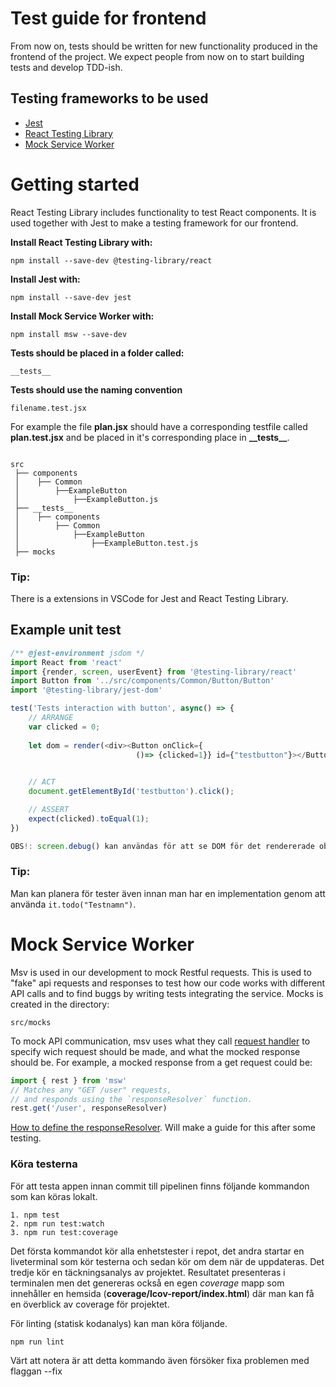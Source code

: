 # Test guide for frontend 
From now on, tests should be written for new functionality produced in the frontend of the project.
We expect people from now on to start building tests and develop TDD-ish. 

## Testing frameworks to be used
- [Jest](https://jestjs.io/docs/getting-started)
- [React Testing Library](https://testing-library.com/docs/react-testing-library/intro)
- [Mock Service Worker](https://mswjs.io/docs/)

# Getting started
React Testing Library includes functionality to test React components. It is used together with Jest to make a testing framework for our frontend.

**Install React Testing Library with:**

    npm install --save-dev @testing-library/react 

**Install Jest with:**

    npm install --save-dev jest 

**Install Mock Service Worker with:**

    npm install msw --save-dev

**Tests should be placed in a folder called:**

    __tests__ 

**Tests should use the naming convention**

    filename.test.jsx
    
For example the file **plan.jsx** should have a corresponding testfile called **plan.test.jsx** and be placed in it's corresponding place in **\_\_tests\_\_**.
```

src
 ├── components
 │    ├── Common
 │        ├──ExampleButton
 │            ├──ExampleButton.js
 ├── __tests__
 │    ├── components
 │        ├── Common
 │            ├──ExampleButton
 │                ├──ExampleButton.test.js
 ├── mocks

```

### Tip:
There is a extensions in VSCode for Jest and React Testing Library.

## Example unit test

```javascript 
/** @jest-environment jsdom */
import React from 'react'
import {render, screen, userEvent} from '@testing-library/react'
import Button from '../src/components/Common/Button/Button'
import '@testing-library/jest-dom'

test('Tests interaction with button', async() => {
    // ARRANGE
    var clicked = 0;
    
    let dom = render(<div><Button onClick={
                            ()=> {clicked=1}} id={"testbutton"}></Button></div>)
    

    // ACT
    document.getElementById('testbutton').click();

    // ASSERT
    expect(clicked).toEqual(1);
})

OBS!: screen.debug() kan användas för att se DOM för det rendererade objektet, i terminal.

```
### Tip:
Man kan planera för tester även innan man har en implementation genom att använda `it.todo("Testnamn")`.

# Mock Service Worker
Msv is used in our development to mock Restful requests. This is used to "fake" api requests and responses to test how our code works with different API calls and to find buggs by writing tests integrating the service. 
Mocks is created in the directory:

    src/mocks
    
To mock API communication, msv uses what they call [request handler](https://mswjs.io/docs/basics/request-handler) to specify wich request should be made, and what the mocked response should be.
For example, a mocked response from a get request could be:

```javascript 
import { rest } from 'msw'
// Matches any "GET /user" requests,
// and responds using the `responseResolver` function.
rest.get('/user', responseResolver)
```
[How to define the responseResolver](https://mswjs.io/docs/getting-started/mocks/rest-api). Will make a guide for this after some testing.

### Köra testerna

För att testa appen innan commit till pipelinen finns följande kommandon
som kan köras lokalt.
```
1. npm test
2. npm run test:watch
3. npm run test:coverage
```
Det första kommandot kör alla enhetstester i repot, det andra startar en liveterminal som kör testerna och sedan kör om dem när de uppdateras. Det tredje kör en täckningsanalys av projektet. Resultatet presenteras i terminalen men det genereras också en egen *coverage* mapp som innehåller en hemsida (**coverage/lcov-report/index.html**) där man kan få en överblick av coverage för projektet. 


För linting (statisk kodanalys) kan man köra följande.
```
npm run lint
```
Värt att notera är att detta kommando även försöker fixa problemen med flaggan --fix






